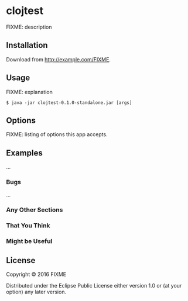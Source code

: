# clojtest

FIXME: description

## Installation

Download from http://example.com/FIXME.

## Usage

FIXME: explanation

    $ java -jar clojtest-0.1.0-standalone.jar [args]

## Options

FIXME: listing of options this app accepts.

## Examples

...

### Bugs

...

### Any Other Sections
### That You Think
### Might be Useful

## License

Copyright © 2016 FIXME

Distributed under the Eclipse Public License either version 1.0 or (at
your option) any later version.

